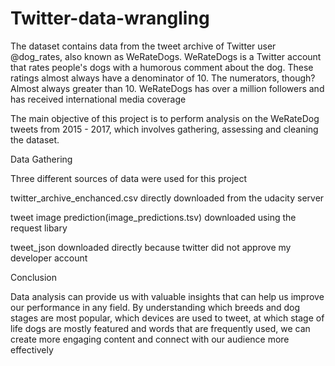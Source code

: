 # Twitter-data-wrangling

The dataset contains data from the tweet archive of Twitter user @dog_rates, also known as 
WeRateDogs. WeRateDogs is a Twitter account that rates people's dogs with a humorous 
comment about the dog. 
These ratings almost always have a denominator of 10. The numerators, though? Almost always 
greater than 10. 
WeRateDogs has over a million followers and has received international media coverage

The main objective of this project is to perform analysis on the WeRateDog tweets from 2015 - 2017, which involves gathering, assessing and cleaning the dataset.

Data Gathering

Three different sources of data were used for this project

twitter_archive_enchanced.csv directly downloaded from the udacity server

tweet image prediction(image_predictions.tsv) downloaded using the request libary

tweet_json downloaded directly because twitter did not approve my developer account

Conclusion

Data analysis can provide us with valuable insights that can help us improve our performance in 
any field. 
By understanding which breeds and dog stages are most popular, which devices are used to 
tweet, at which stage of life dogs are mostly featured and words that are frequently used, we 
can create more engaging content and connect with our audience more effectively

